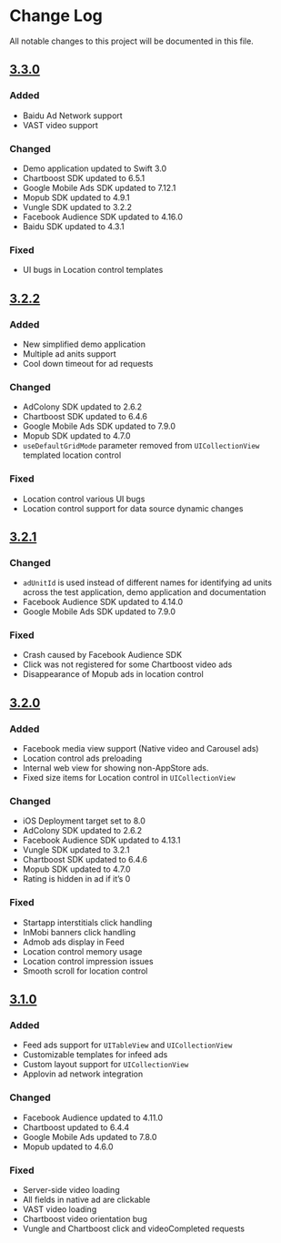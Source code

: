 # Change Log
All notable changes to this project will be documented in this file.

## [3.3.0]
### Added
- Baidu Ad Network support
- VAST video support

### Changed
- Demo application updated to Swift 3.0
- Chartboost SDK updated to 6.5.1
- Google Mobile Ads SDK updated to 7.12.1
- Mopub SDK updated to 4.9.1
- Vungle SDK updated to 3.2.2
- Facebook Audience SDK updated to 4.16.0
- Baidu SDK updated to 4.3.1

### Fixed
- UI bugs in Location control templates


## [3.2.2]
### Added
- New simplified demo application
- Multiple ad anits support
- Cool down timeout for ad requests

### Changed
- AdColony SDK updated to 2.6.2
- Chartboost SDK updated to 6.4.6
- Google Mobile Ads SDK updated to 7.9.0
- Mopub SDK updated to 4.7.0
- `useDefaultGridMode` parameter removed from `UICollectionView` templated location control

### Fixed
- Location control various UI bugs
- Location control support for data source dynamic changes

## [3.2.1]
### Changed
- `adUnitId` is used instead of different names for identifying ad units across the test application, demo application and documentation
- Facebook Audience SDK updated to 4.14.0
- Google Mobile Ads SDK updated to 7.9.0

### Fixed
- Crash caused by Facebook Audience SDK
- Click was not registered for some Chartboost video ads
- Disappearance of Mopub ads in location control

## [3.2.0]
### Added
- Facebook media view support (Native video and Carousel ads)
- Location control ads preloading
- Internal web view for showing non-AppStore ads.
- Fixed size items for Location control in `UICollectionView`

### Changed
- iOS Deployment target set to 8.0
- AdColony SDK updated to 2.6.2
- Facebook Audience SDK updated to 4.13.1
- Vungle SDK updated to 3.2.1
- Chartboost SDK updated to 6.4.6
- Mopub SDK updated to 4.7.0
- Rating is hidden in ad if it’s 0

### Fixed
- Startapp interstitials click handling
- InMobi banners click handling
- Admob ads display in Feed
- Location control memory usage
- Location control impression issues
- Smooth scroll for location control


## [3.1.0]
### Added
- Feed ads support for ```UITableView``` and ```UICollectionView```
- Customizable templates for infeed ads
- Custom layout support for ```UICollectionView```
- Applovin ad network integration

### Changed
- Facebook Audience updated to 4.11.0
- Chartboost updated to 6.4.4
- Google Mobile Ads updated to 7.8.0
- Mopub updated to 4.6.0

### Fixed
- Server-side video loading
- All fields in native ad are clickable
- VAST video loading
- Chartboost video orientation bug
- Vungle and Chartboost click and videoCompleted requests



[3.1.0]: https://github.com/ampiri/ampiri-ios-sdk/releases/tag/v3.1.0
[3.2.0]: https://github.com/ampiri/ampiri-ios-sdk/releases/tag/v3.2.0
[3.2.1]: https://github.com/ampiri/ampiri-ios-sdk/releases/tag/v3.2.1
[3.2.2]: https://github.com/ampiri/ampiri-ios-sdk/releases/tag/v3.2.2
[3.3.0]: https://github.com/ampiri/ampiri-ios-sdk/releases/tag/v3.3.0
